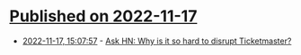 # [Published on 2022-11-17](index.md)

* [2022-11-17, 15:07:57](https://news.ycombinator.com/item?id=33639860) - [Ask HN: Why is it so hard to disrupt Ticketmaster?](https://news.ycombinator.com/item?id=33639860)

